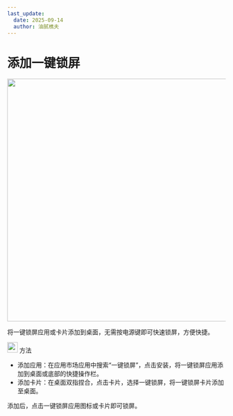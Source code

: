 ```yaml
---
last_update:
  date: 2025-09-14
  author: 油腻樵夫
---
```


# 添加一键锁屏

<img src="https://tips-p01-drcn.dbankcdn.cn/MODEL/DOC/C00B031/resource/card/202502281vpXhm/zh-cn/image/figure/10044757_f006_ScreenLock.png" width="560" height=""/>


将一键锁屏应用或卡片添加到桌面，无需按电源键即可快速锁屏，方便快捷。

<img src="https://tips-p01-drcn.dbankcdn.cn/MODEL/EMUI/C00B030/resource/card/202503041becsx/zh-cn/image/common/buttons/fig_method.png" width="24" height="24"/> 方法

+   添加应用：在应用市场应用中搜索“一键锁屏”，点击安装，将一键锁屏应用添加到桌面或底部的快捷操作栏。
+   添加卡片：在桌面双指捏合，点击卡片，选择一键锁屏，将一键锁屏卡片添加至桌面。

添加后，点击一键锁屏应用图标或卡片即可锁屏。



